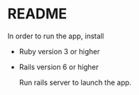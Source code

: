 # README

In order to run the app, install 
- Ruby version 3 or higher
- Rails version 6 or higher

  Run rails server to launch the app.


